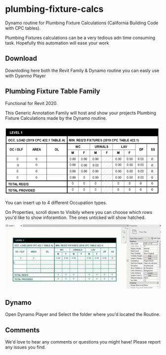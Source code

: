 # plumbing-fixture-calcs
Dynamo routine for Plumbing Fixture Calculations (California Building Code with CPC tables).

Plumbing Fixtures calculations can be a very tedious adn time consuming task. Hopefully this automation will ease your work

## Download

Downloding here both the Revit Family & Dynamo routine you can easly use with Dyanmo Player

## Plumbing Fixture Table Family

Functional for Revit 2020.

This Generic Annotation Family will host and show your projects Plumbing Fixture Calculations made by the Dynamo routine.

![Table Example](https://github.com/archsourcing/plumbing-fixture-calcs/blob/main/media/Table%20Example.png)

You can insert up to 4 different Occupation types. 

On Properties, scroll down to Visibily where you can choose which rows you'd like to show inforamtion. The ones unticked will show hatched.

![Table properties](https://github.com/archsourcing/plumbing-fixture-calcs/blob/main/media/Table%20properties.gif)

## Dynamo

Open Dynamo Player and Select the folder where you'd located the Routine.




## Comments
We'd love to hear any comments or questions you might have! Please report any issues you find.
